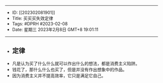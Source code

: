 - --
- ID: [[202302081901]]
- Title: 买买买失效定律
- Tags: #DPRH #2023-02-08 
- Date: 星期三 2023年2月8日 GMT+8 19:01:11
- --
- ## 定律
- 凡是认为买了什么什么就可以作出什么的想法，都是消费主义陷阱。
- 钱花了，那什么什么也买了，但是并没有作出想象中的作品。
- 因为消费主义并不提高效率，它只是满足它自己。
